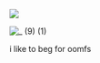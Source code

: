 ![](https://komarev.com/ghpvc/?username=your-github-digital4ngst&label=homos+++&color=yellow)


![_ (9) (1)](https://github.com/user-attachments/assets/61fdd5c7-f48e-42f9-950f-a048a4f27e7b)



i like to beg for oomfs 




